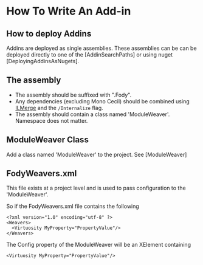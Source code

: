 # How To Write An Add-in

## How to deploy Addins 

Addins are deployed as single assemblies. These assemblies can be can be deployed directly to one of the [AddinSearchPaths] or using nuget [DeployingAddinsAsNugets].

## The assembly

 * The assembly should be  suffixed with ".Fody". 
 * Any dependencies (excluding Mono Cecil) should be combined using  [ILMerge](http://research.microsoft.com/en-us/people/mbarnett/ilmerge.aspx) and the `/Internalize` flag.
 * The assembly should contain a class named 'ModuleWeaver'. Namespace does not matter.

## ModuleWeaver Class 

Add a class named 'ModuleWeaver' to the project. See [ModuleWeaver] 

## FodyWeavers.xml

This file exists at a project level and is used to pass configuration to the 'ModuleWeaver'.

So if the FodyWeavers.xml file contains the following

    <?xml version="1.0" encoding="utf-8" ?>
    <Weavers>
      <Virtuosity MyProperty="PropertyValue"/>
    </Weavers>

The Config property of the ModuleWeaver will be an XElement containing

    <Virtuosity MyProperty="PropertyValue"/>
